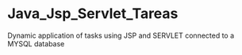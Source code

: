 # Java_Jsp_Servlet_Tareas
Dynamic application of tasks using JSP and SERVLET connected to a MYSQL database
